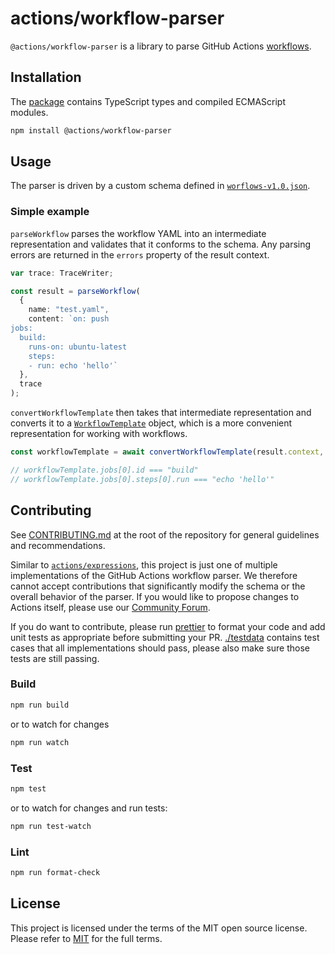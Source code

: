 # actions/workflow-parser

`@actions/workflow-parser` is a library to parse GitHub Actions [workflows](https://docs.github.com/en/actions/using-workflows/workflow-syntax-for-github-actions).

## Installation

The [package](https://www.npmjs.com/package/@actions/workflow-parser) contains TypeScript types and compiled ECMAScript modules.

```bash
npm install @actions/workflow-parser
```

## Usage

The parser is driven by a custom schema defined in [`worflows-v1.0.json`](./src/workflow-v1.0.json).

### Simple example

`parseWorkflow` parses the workflow YAML into an intermediate representation and validates that it conforms to the schema. Any parsing errors are returned in the `errors` property of the result context.

```typescript
var trace: TraceWriter;

const result = parseWorkflow(
  {
    name: "test.yaml",
    content: `on: push
jobs:
  build:
    runs-on: ubuntu-latest
    steps:
    - run: echo 'hello'`
  },
  trace
);
```

`convertWorkflowTemplate` then takes that intermediate representation and converts it to a [`WorkflowTemplate`](./src/model/workflow-template.ts) object, which is a more convenient representation for working with workflows.

```typescript
const workflowTemplate = await convertWorkflowTemplate(result.context, result.value);

// workflowTemplate.jobs[0].id === "build"
// workflowTemplate.jobs[0].steps[0].run === "echo 'hello'"
```

## Contributing

See [CONTRIBUTING.md](../CONTRIBUTING.md) at the root of the repository for general guidelines and recommendations.

Similar to [`actions/expressions`](../expressions/), this project is just one of multiple implementations of the GitHub Actions workflow parser. We therefore cannot accept contributions that significantly modify the schema or the overall behavior of the parser. If you would like to propose changes to Actions itself, please use our [Community Forum](https://github.com/community/community/discussions/categories/actions-and-packages).

If you do want to contribute, please run [prettier](https://prettier.io/) to format your code and add unit tests as appropriate before submitting your PR. [./testdata](./testdata) contains test cases that all implementations should pass, please also make sure those tests are still passing.

### Build

```bash
npm run build
```

or to watch for changes

```bash
npm run watch
```

### Test

```bash
npm test
```

or to watch for changes and run tests:

```bash
npm run test-watch
```

### Lint

```bash
npm run format-check
```

## License

This project is licensed under the terms of the MIT open source license. Please refer to [MIT](../LICENSE) for the full terms.

